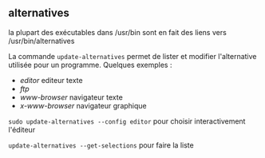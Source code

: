 
## alternatives

la plupart des exécutables dans /usr/bin sont en fait des liens vers 
/usr/bin/alternatives

La commande `update-alternatives` permet de lister et modifier l'alternative
utilisée pour un programme. Quelques exemples :
- *editor* editeur texte
- *ftp*
- *www-browser* navigateur texte
- *x-www-browser* navigateur graphique

`sudo update-alternatives --config editor` pour choisir interactivement l'éditeur

`update-alternatives --get-selections` pour faire la liste
